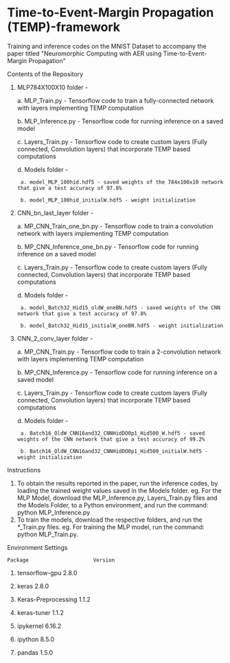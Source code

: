 # Time-to-Event-Margin Propagation (TEMP)-framework 
Training and inference codes on the MNIST Dataset to accompany the paper titled "Neuromorphic Computing with AER using Time-to-Event-Margin Propagation"

Contents of the Repository
1. MLP784X100X10 folder - 

    a. MLP_Train.py - Tensorflow code to train a fully-connected network with layers implementing TEMP computation
    
    b. MLP_Inference.py - Tensorflow code for running inference on a saved model
    
    c. Layers_Train.py - Tensorflow code to create custom layers (Fully connected, Convolution layers) that incorporate TEMP based computations

    d. Models folder -
    
        a. model_MLP_100hid.hdf5 - saved weights of the 784x100x10 network that give a test accuracy of 97.8%
        
        b. model_MLP_100hid_initialW.hdf5 - weight initialization

2. CNN_bn_last_layer folder - 

    a. MP_CNN_Train_one_bn.py - Tensorflow code to train a convolution network with layers implementing TEMP computation
    
    b. MP_CNN_Inference_one_bn.py - Tensorflow code for running inference on a saved model
    
    c. Layers_Train.py - Tensorflow code to create custom layers (Fully connected, Convolution layers) that incorporate TEMP based computations

    d. Models folder -
    
        a. model_Batch32_Hid15_oldW_oneBN.hdf5 - saved weights of the CNN network that give a test accuracy of 97.8%
        
        b. model_Batch32_Hid15_initialW_oneBN.hdf5 - weight initialization

3. CNN_2_conv_layer folder - 

    a. MP_CNN_Train.py - Tensorflow code to train a 2-convolution network with layers implementing TEMP computation
    
    b. MP_CNN_Inference.py - Tensorflow code for running inference on a saved model
    
    c. Layers_Train.py - Tensorflow code to create custom layers (Fully connected, Convolution layers) that incorporate TEMP based computations

    d. Models folder -
    
        a. Batch16_OldW_CNN16and32_CNNHidDO0p1_Hid500_W.hdf5 - saved weights of the CNN network that give a test accuracy of 99.2%
        
        b. Batch16_OldW_CNN16and32_CNNHidDO0p1_Hid500_initialW.hdf5 - weight initialization

Instructions
1. To obtain the results reported in the paper, run the inference codes, by loading the trained weight values saved in the Models folder. 
        eg. For the MLP Model, download the MLP_Inference.py, Layers_Train.py files and the Models Folder, to a Python environment, and run the command:  
        python MLP_Inference.py
2. To train the models, download the respective folders, and run the *_Train.py files.
        eg. For training the MLP model, run the command: python MLP_Train.py. 
        
Environment Settings

    Package                     Version  
    
1. tensorflow-gpu               2.8.0

2. keras                        2.8.0

3. Keras-Preprocessing          1.1.2

4. keras-tuner                  1.1.2

5. ipykernel                    6.16.2

6. ipython                      8.5.0

7. pandas                       1.5.0

